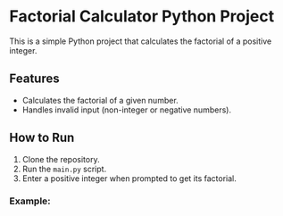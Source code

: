 # Factorial Calculator Python Project

This is a simple Python project that calculates the factorial of a positive integer.

## Features
- Calculates the factorial of a given number.
- Handles invalid input (non-integer or negative numbers).

## How to Run
1. Clone the repository.
2. Run the `main.py` script.
3. Enter a positive integer when prompted to get its factorial.

### Example:

